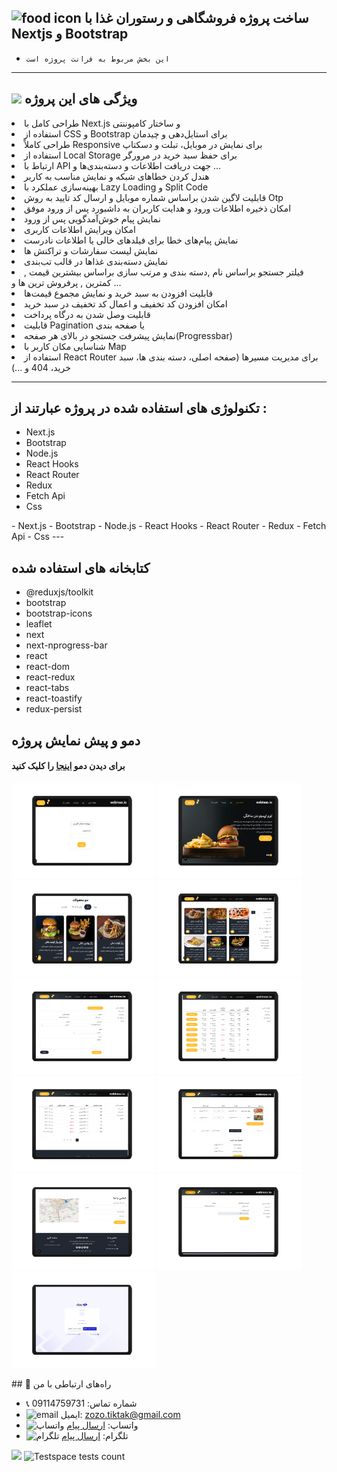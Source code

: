 ## ![food icon](https://img.icons8.com/color/24/hamburger.png) ساخت پروژه فروشگاهی و رستوران غذا با Nextjs و Bootstrap

- `این بخش مربوط به فرانت پروژه است
`

---


## ![](https://img.icons8.com/?size=25&id=qbPAZjbNRPIS&format=png&color=000000) ویژگی های این پروژه

<p dir="rtl" align="right">
<li> طراحی کامل با Next.js و ساختار کامپوننتی
</li>
<li> استفاده از CSS و Bootstrap برای استایل‌دهی و چیدمان 
 </li>
<li> طراحی کاملاً Responsive برای نمایش در موبایل، تبلت و دسکتاپ
</li>
<li> استفاده از Local Storage برای حفظ سبد خرید در مرورگر
</li>
<li> ارتباط با API جهت دریافت  اطلاعات و دسته‌بندی‌ها و ... 
</li>
<li> هندل کردن خطاهای شبکه و نمایش مناسب به کاربر
</li>
<li> بهینه‌سازی عملکرد با Lazy Loading و Split Code
</li>
<li> قابلیت لاگین شدن براساس شماره موبایل و ارسال کد تایید به روش Otp
</li>
<li>  امکان ذخیره اطلاعات ورود و هدایت کاربران به داشبورد پس از ورود موفق
</li>
<li> نمایش پیام خوش‌آمدگویی    پس از ورود 
</li>
<li> امکان ویرایش اطلاعات کاربری
</li>
<li> نمایش پیام‌های خطا برای فیلدهای خالی یا اطلاعات نادرست
</li>
<li> نمایش لیست سفارشات و تراکنش ها
</li>
<li> نمایش دسته‌بندی غذاها در قالب تب‌بندی </li>
<li> فیلتر جستجو براساس نام ,دسته بندی و مرتب سازی براساس بیشترین قیمت , کمترین  , پرفروش ترین ها و ...
</li>
<li>قابلیت افزودن به سبد خرید و نمایش مجموع قیمت‌ها 
</li>
<li>امکان افزودن کد تخفیف و اعمال کد تخفیف در سبد خرید
</li>
<li> قابلیت وصل شدن به درگاه پرداخت 
</li>
<li> قابلیت Pagination یا صفحه بندی
</li>
<li>  نمایش پیشرفت جستجو در بالای  هر صفحه(Progressbar)
</li>
<li> شناسایی مکان کاربر با Map
</li>
<li> استفاده از React Router برای مدیریت مسیرها (صفحه اصلی، دسته‌ بندی ها، سبد خرید، 404 و ...)
</li>
</p>

---

## تکنولوژی های استفاده شده در پروژه عبارتند از :
<p dir="rtl" align="right">
<ul>
<li>Next.js</li>
<li>Bootstrap</li>
<li>Node.js</li>
<li>React Hooks</li>
<li>React Router</li>
<li>Redux</li>
<li>Fetch Api</li>
<li>Css</li>
</ul>
</p>
- Next.js
- Bootstrap
- Node.js
- React Hooks
- React Router
- Redux
- Fetch Api
- Css
---

## کتابخانه های استفاده شده
- @reduxjs/toolkit
- bootstrap
- bootstrap-icons
- leaflet
- next
- next-nprogress-bar
- react
- react-dom
- react-redux
- react-tabs
- react-toastify
- redux-persist

## دمو و پیش نمایش پروژه
#### برای دیدن دمو [اینجا](https://next-shoping-project.vercel.app/) را کلیک کنید


<p>
  <img src="image/11.png" width="230"/>
  <img src="image/1.png" width="230"/>
  <img src="image/3.png" width="230"/>
  <img src="image/4.png" width="230"/>
  <img src="image/5.png" width="230"/>
  <img src="image/6.png" width="230"/>
  <img src="image/7.png" width="230"/>
  <img src="image/8.png" width="230"/>
  <img src="image/2.png" width="230"/>
  <img src="image/9.png" width="230"/>
  <img src="image/10.png" width="230"/>
</p>
## 📢 راه‌های ارتباطی با من

- 📞 شماره تماس: 09114759731
- ![email](https://img.icons8.com/?size=20&id=P7UIlhbpWzZm&format=png&color=000000) ایمیل: zozo.tiktak@gmail.com
- ![واتساپ](https://img.icons8.com/color/24/whatsapp--v1.png) واتساپ:  [ارسال پیام](https://wa.me/989114759731)
- ![تلگرام](https://img.icons8.com/?size=25&id=EWzVSK2hyV9H&format=png&color=000000) تلگرام: [ارسال پیام](https://t.me/ZohreZamany)

<img src="https://img.shields.io/badge/just%20thrrr%20message-8A2BE2" />
<img alt="Testspace tests count" src="https://img.shields.io/testspace/:metric/:org/:project/:space">

